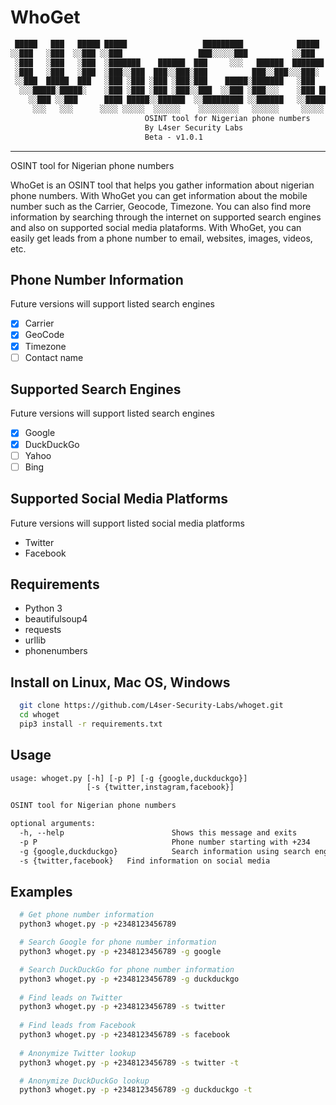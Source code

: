 # WhoGet

```txt
 █████   ███   █████ █████                 █████████            █████
░░███   ░███  ░░███ ░░███                 ███░░░░░███          ░░███
 ░███   ░███   ░███  ░███████    ██████  ███     ░░░   ██████  ███████  
 ░███   ░███   ░███  ░███░░███  ███░░███░███          ███░░███░░░███░
 ░░███  █████  ███   ░███ ░███ ░███ ░███░███    █████░███████   ░███
  ░░░█████░█████░    ░███ ░███ ░███ ░███░░███  ░░███ ░███░░░    ░███ ███
    ░░███ ░░███      ████ █████░░██████  ░░█████████ ░░██████   ░░█████
     ░░░   ░░░      ░░░░ ░░░░░  ░░░░░░    ░░░░░░░░░   ░░░░░░     ░░░░░
                              OSINT tool for Nigerian phone numbers
                              By L4ser Security Labs
                              Beta - v1.0.1
```

- - -
OSINT tool for Nigerian phone numbers

WhoGet is an OSINT tool that helps you gather information about nigerian phone numbers.
With WhoGet you can get information about the mobile number such as the 
Carrier, Geocode, Timezone. You can also find more information by searching through
the internet on supported search engines and also on supported social media plataforms.
With WhoGet, you can easily get leads from a phone number to email, websites, images, videos, etc.

## Phone Number Information

Future versions will support listed search engines

* [x] Carrier
* [x] GeoCode
* [x] Timezone
* [ ] Contact name

## Supported Search Engines

Future versions will support listed search engines

* [x] Google
* [x] DuckDuckGo
* [ ] Yahoo
* [ ] Bing

## Supported Social Media Platforms

Future versions will support listed social media platforms

* Twitter
* Facebook

## Requirements

* Python 3
* beautifulsoup4  
* requests
* urllib
* phonenumbers

## Install on Linux, Mac OS, Windows

```bash
  git clone https://github.com/L4ser-Security-Labs/whoget.git
  cd whoget
  pip3 install -r requirements.txt
```

## Usage

```txt
usage: whoget.py [-h] [-p P] [-g {google,duckduckgo}]
                 [-s {twitter,instagram,facebook}]

OSINT tool for Nigerian phone numbers

optional arguments:
  -h, --help                        Shows this message and exits
  -p P                              Phone number starting with +234
  -g {google,duckduckgo}            Search information using search engines.
  -s {twitter,facebook}   Find information on social media
```

## Examples

```bash
  # Get phone number information
  python3 whoget.py -p +2348123456789

  # Search Google for phone number information
  python3 whoget.py -p +2348123456789 -g google

  # Search DuckDuckGo for phone number information
  python3 whoget.py -p +2348123456789 -g duckduckgo
  
  # Find leads on Twitter
  python3 whoget.py -p +2348123456789 -s twitter
  
  # Find leads from Facebook
  python3 whoget.py -p +2348123456789 -s facebook
  
  # Anonymize Twitter lookup
  python3 whoget.py -p +2348123456789 -s twitter -t

  # Anonymize DuckDuckGo lookup
  python3 whoget.py -p +2348123456789 -g duckduckgo -t

```
